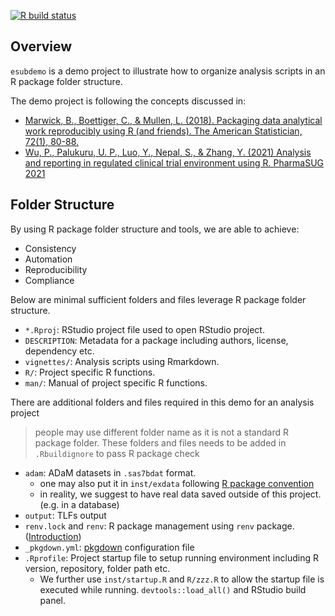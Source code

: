 <!-- badges: start -->
[![R build status](https://github.com/elong0527/esubdemo/workflows/R-CMD-check/badge.svg)](https://github.com/elong0527/esubdemo/actions)
<!-- badges: end -->
  
## Overview

`esubdemo` is a demo project to illustrate how to organize analysis scripts 
in an R package folder structure. 

The demo project is following the concepts discussed in:

- [Marwick, B., Boettiger, C., & Mullen, L. (2018). Packaging data analytical work reproducibly using R (and friends). The American Statistician, 72(1), 80-88.](https://peerj.com/preprints/3192/)
- [Wu, P., Palukuru, U. P., Luo, Y., Nepal, S., & Zhang, Y. (2021) Analysis and reporting in regulated clinical trial environment using R. PharmaSUG 2021](https://www.pharmasug.org/proceedings/2021/AD/PharmaSUG-2021-AD-079.pdf)

## Folder Structure

By using R package folder structure and tools, we are able to achieve:

- Consistency 
- Automation
- Reproducibility 
- Compliance

Below are minimal sufficient folders and files leverage R package folder structure.  

- `*.Rproj`: RStudio project file used to open RStudio project.
- `DESCRIPTION`: Metadata for a package including authors, license, dependency etc.
- `vignettes/`: Analysis scripts using Rmarkdown.
- `R/`: Project specific R functions.
- `man/`: Manual of project specific R functions.

There are additional folders and files required in this demo for an analysis project

> people may use different folder name as it is not a standard R package folder.
> These folders and files needs to be added in `.Rbuildignore` to pass
> R package check 

- `adam`: ADaM datasets in `.sas7bdat` format.
  + one may also put it in `inst/exdata` following [R package convention](https://r-pkgs.org/data.html)
  + in reality, we suggest to have real data saved outside of this project. (e.g. in a database)
- `output`: TLFs output 
- `renv.lock` and `renv`: R package management using `renv` package. ([Introduction](https://rstudio.github.io/renv/articles/renv.html)) 
- `_pkgdown.yml`: [pkgdown](https://pkgdown.r-lib.org/articles/pkgdown.html) configuration file
- `.Rprofile`: Project startup file to setup running environment including R version, repository, folder path etc. 
  - We further use `inst/startup.R` and `R/zzz.R` to allow the startup file is executed while running. `devtools::load_all()` and RStudio build panel. 
  

